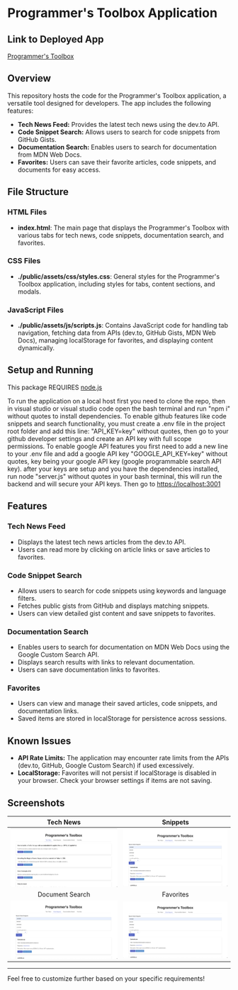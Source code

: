 # Programmer's Toolbox Application

## Link to Deployed App

[Programmer's Toolbox](https://programmers-toolbox.up.railway.app/)

## Overview

This repository hosts the code for the Programmer's Toolbox application, a versatile tool designed for developers. The app includes the following features:

- **Tech News Feed:** Provides the latest tech news using the dev.to API.
- **Code Snippet Search:** Allows users to search for code snippets from GitHub Gists.
- **Documentation Search:** Enables users to search for documentation from MDN Web Docs.
- **Favorites:** Users can save their favorite articles, code snippets, and documents for easy access.

## File Structure

### HTML Files

- **index.html**: The main page that displays the Programmer's Toolbox with various tabs for tech news, code snippets, documentation search, and favorites.

### CSS Files

- **./public/assets/css/styles.css**: General styles for the Programmer's Toolbox application, including styles for tabs, content sections, and modals.

### JavaScript Files

- **./public/assets/js/scripts.js**: Contains JavaScript code for handling tab navigation, fetching data from APIs (dev.to, GitHub Gists, MDN Web Docs), managing localStorage for favorites, and displaying content dynamically.

## Setup and Running

This package REQUIRES [node.js](https://nodejs.org/en)

To run the application on a local host first you need to clone the repo, then in visual studio or visual studio code open the bash terminal and run "npm i" without quotes to install dependencies.
To enable github features like code snippets and search functionality, you must create a .env file in the project root folder and add this line: "API_KEY=key" without quotes, then go to your github developer settings and create an API key with full scope permissions.
To enable google API features you first need to add a new line to your .env file and add a google API key "GOOGLE_API_KEY=key" without quotes, key being your google API key (google programmable search API key).
after your keys are setup and you have the dependencies installed, run node "server.js" without quotes in your bash terminal, this will run the backend and will secure your API keys.
Then go to [https://localhost:3001](https://localhost:3001)

## Features

### Tech News Feed

- Displays the latest tech news articles from the dev.to API.
- Users can read more by clicking on article links or save articles to favorites.

### Code Snippet Search

- Allows users to search for code snippets using keywords and language filters.
- Fetches public gists from GitHub and displays matching snippets.
- Users can view detailed gist content and save snippets to favorites.

### Documentation Search

- Enables users to search for documentation on MDN Web Docs using the Google Custom Search API.
- Displays search results with links to relevant documentation.
- Users can save documentation links to favorites.

### Favorites

- Users can view and manage their saved articles, code snippets, and documentation links.
- Saved items are stored in localStorage for persistence across sessions.

## Known Issues

- **API Rate Limits:** The application may encounter rate limits from the APIs (dev.to, GitHub, Google Custom Search) if used excessively.
- **LocalStorage:** Favorites will not persist if localStorage is disabled in your browser. Check your browser settings if items are not saving.

## Screenshots

| Tech News | Snippets |
|:---------:|:--------:|
| ![Tech News Screenshot](./public/assets/images/TechNews.png) | ![Snippets Screenshot](./public/assets/images/Snippets.png) |
| Document Search | Favorites |
| ![Document Search Screenshot](./public/assets/images/DocSearch.png) | ![Favorites Screenshot](./public/assets/images/Favorites.png) |

---

Feel free to customize further based on your specific requirements!
